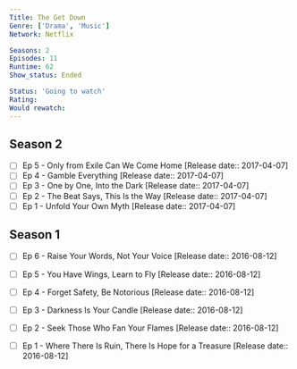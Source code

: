 ```yaml
---
Title: The Get Down
Genre: ['Drama', 'Music']
Network: Netflix

Seasons: 2
Episodes: 11
Runtime: 62
Show_status: Ended

Status: 'Going to watch'
Rating: 
Would rewatch: 
---
```


## Season 2
- [ ] Ep 5 - Only from Exile Can We Come Home [Release date:: 2017-04-07]
- [ ] Ep 4 - Gamble Everything [Release date:: 2017-04-07]
- [ ] Ep 3 - One by One, Into the Dark [Release date:: 2017-04-07]
- [ ] Ep 2 - The Beat Says, This Is the Way [Release date:: 2017-04-07]
- [ ] Ep 1 - Unfold Your Own Myth [Release date:: 2017-04-07]

## Season 1
- [ ] Ep 6 - Raise Your Words, Not Your Voice [Release date:: 2016-08-12]
- [ ] Ep 5 - You Have Wings, Learn to Fly [Release date:: 2016-08-12]
- [ ] Ep 4 - Forget Safety, Be Notorious [Release date:: 2016-08-12]
- [ ] Ep 3 - Darkness Is Your Candle [Release date:: 2016-08-12]
- [ ] Ep 2 - Seek Those Who Fan Your Flames [Release date:: 2016-08-12]
- [ ] Ep 1 - Where There Is Ruin, There Is Hope for a Treasure [Release date:: 2016-08-12]


